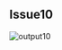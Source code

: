 ## Issue10

![output10](https://github.com/STIW3054-A192/stiw3054-issues-LimWenLiang/blob/master/images/issue10.png)

